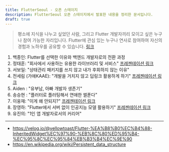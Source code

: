 ```yaml
---
title: FlutterSeoul - 오픈 스테이지
description: FlutterSeoul 오픈 스테이지에서 발표한 내용을 정리한 문서입니다.
draft: true
---
```


> 평소에 지식을 나누고 싶었던 사람, 그리고 Flutter 개발자끼리 모이고 싶은 누구나 참여 가능한 자리입니다. Flutter에 관심 있는 누구나 연사로 참여하여 자신의 경험과 노하우를 공유할 수 있습니다. [링크](https://event-us.kr/flutterseoul/event/93958)

1. 백종인: Flutter를 선택한 이유와 백엔드 개발자로의 전환 과정  
2. 정태훈: "회사에서 사용하는 유용한 라이브러리 및 서비스" [프레젠테이션 링크](https://docs.google.com/presentation/d/1oPw5KJGB1dbQOyXsC_QImEsVMdahHbjf/mobilepresent?pli=1&slide=id.g3039c609278_0_182)
3. 서보일: "상태관리 패키지를 쓰지 않고 내가 후회하지 않는 이유"
4. 전세림 (가애KAAE): "개발을 거치지 않고 딥링크 활용하게 하기" [프레젠테이션 링크](https://docs.google.com/presentation/d/1JKgqu4Ap_xnqXRLzEox1w97tHqALBBeW/edit?usp=sharing&ouid=104901353287534490040&rtpof=true&sd=true)
5. Aiden : "유부남, 아빠 개발자 생존기"
6. 송승현 : "플러터로 플러팅해서 연애한 썰푼다"
7. 이웅재: "이게 왜 안되지?" [프레젠테이션 링크](https://drive.google.com/file/d/1QbftQbaYU0G7XfHXYagqVAygTRpDR7M0/view?usp=drivesdk)
8. 장영하: "Flutter에서 서버 없이 인공지능 모델 활용하기" [프레젠테이션 링크](https://www.figma.com/slides/VB3TAiNBbkSvY6jYYmq97D?node-id=0-1&t=JWIV7N6HlecgKMbx-1)
9. 유진의: "1인 앱 개발자로서의 커리어" 


--- 

- https://velog.io/@yellowtoast/Flutter-%EA%B8%B0%EC%B4%88-InheritedWidget%EC%97%90-%EB%8C%80%ED%95%B4-%EC%95%8C%EC%95%84%EB%B3%B4%EC%9E%90
- https://en.wikipedia.org/wiki/Persistent_data_structure